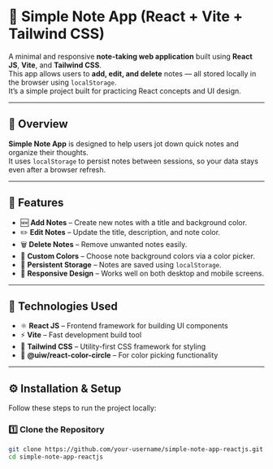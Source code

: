 # 📝 Simple Note App (React + Vite + Tailwind CSS)

A minimal and responsive **note-taking web application** built using **React JS**, **Vite**, and **Tailwind CSS**.  
This app allows users to **add, edit, and delete** notes — all stored locally in the browser using `localStorage`.  
It’s a simple project built for practicing React concepts and UI design.

---

## 📖 Overview

**Simple Note App** is designed to help users jot down quick notes and organize their thoughts.  
It uses `localStorage` to persist notes between sessions, so your data stays even after a browser refresh.

---

## 🚀 Features

- 🆕 **Add Notes** – Create new notes with a title and background color.  
- ✏️ **Edit Notes** – Update the title, description, and note color.  
- 🗑️ **Delete Notes** – Remove unwanted notes easily.  
- 🎨 **Custom Colors** – Choose note background colors via a color picker.  
- 💾 **Persistent Storage** – Notes are saved using `localStorage`.  
- 📱 **Responsive Design** – Works well on both desktop and mobile screens.  

---

## 🧠 Technologies Used

- ⚛️ **React JS** – Frontend framework for building UI components  
- ⚡ **Vite** – Fast development build tool  
- 🎨 **Tailwind CSS** – Utility-first CSS framework for styling  
- 🎨 **@uiw/react-color-circle** – For color picking functionality  

---

## ⚙️ Installation & Setup

Follow these steps to run the project locally:

### 1️⃣ Clone the Repository
```bash
git clone https://github.com/your-username/simple-note-app-reactjs.git
cd simple-note-app-reactjs
